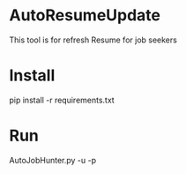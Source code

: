# AutoResumeUpdate
This tool is for refresh Resume for job seekers
# Install
pip install -r requirements.txt
# Run
AutoJobHunter.py -u <username> -p <password>
